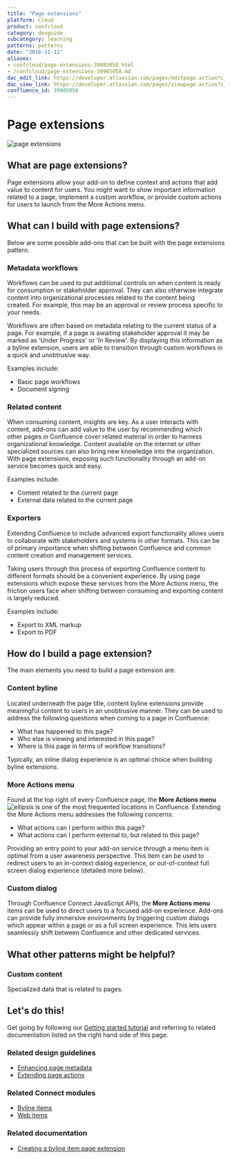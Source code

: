 ```yaml
---
title: "Page extensions"
platform: cloud
product: confcloud
category: devguide
subcategory: learning
patterns: patterns
date: "2016-11-11"
aliases:
- confcloud/page-extensions-39985058.html
- /confcloud/page-extensions-39985058.md
dac_edit_link: https://developer.atlassian.com/pages/editpage.action?cjm=wozere&pageId=39985058
dac_view_link: https://developer.atlassian.com/pages/viewpage.action?cjm=wozere&pageId=39985058
confluence_id: 39985058
---
```


# Page extensions

![page extensions](/cloud/confluence/images/image2016-4-21-22-7-42.png)

## What are page extensions?

Page extensions allow your add-on to define context and actions that add value to content for users. You might want to show important information related to a page, implement a custom workflow, or provide custom actions for users to launch from the More Actions menu.

## What can I build with page extensions?

Below are some possible add-ons that can be built with the page extensions pattern.

### Metadata workflows

Workflows can be used to put additional controls on when content is ready for consumption or stakeholder approval. They can also otherwise integrate content into organizational processes related to the content being created. For example, this may be an approval or review process specific to your needs. 

Workflows are often based on metadata relating to the current status of a page. For example, if a page is awaiting stakeholder approval it may be marked as 'Under Progress' or 'In Review'. By displaying this information as a byline extension, users are able to transition through custom workflows in a quick and unobtrusive way.

Examples include:

-   Basic page workflows
-   Document signing

### Related content

When consuming content, insights are key. As a user interacts with content, add-ons can add value to the user by recommending which other pages in Confluence cover related material in order to harness organizational knowledge. Content available on the internet or other specialized sources can also bring new knowledge into the organization. With page extensions, exposing such functionality through an add-on service becomes quick and easy.

Examples include:

-   Content related to the current page
-   External data related to the current page

### Exporters

Extending Confluence to include advanced export functionality allows users to collaborate with stakeholders and systems in other formats. This can be of primary importance when shifting between Confluence and common content creation and management services.

Taking users through this process of exporting Confluence content to different formats should be a convenient experience. By using page extensions which expose these services from the More Actions menu, the friction users face when shifting between consuming and exporting content is largely reduced.

Examples include:

-   Export to XML markup
-   Export to PDF

## How do I build a page extension?

The main elements you need to build a page extension are:

### Content byline

Located underneath the page title, content byline extensions provide meaningful content to users in an unobtrusive manner. They can be used to address the following questions when coming to a page in Confluence:

-   What has happened to this page?
-   Who else is viewing and interested in this page?
-   Where is this page in terms of workflow transitions?

Typically, an inline dialog experience is an optimal choice when building byline extensions.

### More Actions menu

Found at the top right of every Confluence page, the **More Actions menu** ![ellipsis](/cloud/confluence/images/ellipsis.png) is one of the most frequented locations in Confluence. Extending the More Actions menu addresses the following concerns:

-   What actions can I perform within this page?
-   What actions can I perform external to, but related to this page?

Providing an entry point to your add-on service through a menu item is optimal from a user awareness perspective. This item can be used to redirect users to an in-context dialog experience, or out-of-context full screen dialog experience (detailed more below).

### Custom dialog

Through Confluence Connect JavaScript APIs, the **More Actions menu** items can be used to direct users to a focused add-on experience. Add-ons can provide fully immersive environments by triggering custom dialogs which appear within a page or as a full screen experience. This lets users seamlessly shift between Confluence and other dedicated services.

## What other patterns might be helpful?

### Custom content

Specialized data that is related to pages. 

## Let's do this!

Get going by following our [Getting started tutorial](/cloud/confluence/getting-started) and referring to related documentation listed on the right hand side of this page. 

### Related design guidelines

-   [Enhancing page metadata](/cloud/confluence/enhancing-page-metadata)
-   [Extending page actions](/cloud/confluence/extending-page-actions)

### Related Connect modules

-   [Byline items](/cloud/confluence/modules/content-byline-item/)
-   [Web items](/cloud/confluence/modules/web-item/)

### Related documentation

-   [Creating a byline item page extension](/cloud/confluence/content-byline-items-with-confluence-connect/)
